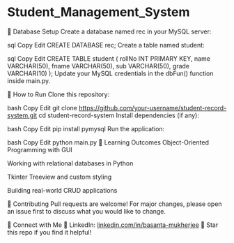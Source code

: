 # Student_Management_System

💾 Database Setup
Create a database named rec in your MySQL server:

sql
Copy
Edit
CREATE DATABASE rec;
Create a table named student:

sql
Copy
Edit
CREATE TABLE student (
    rollNo INT PRIMARY KEY,
    name VARCHAR(50),
    fname VARCHAR(50),
    sub VARCHAR(50),
    grade VARCHAR(10)
);
Update your MySQL credentials in the dbFun() function inside main.py.

🚀 How to Run
Clone this repository:

bash
Copy
Edit
git clone https://github.com/your-username/student-record-system.git
cd student-record-system
Install dependencies (if any):

bash
Copy
Edit
pip install pymysql
Run the application:

bash
Copy
Edit
python main.py
🧠 Learning Outcomes
Object-Oriented Programming with GUI

Working with relational databases in Python

Tkinter Treeview and custom styling

Building real-world CRUD applications

🙌 Contributing
Pull requests are welcome! For major changes, please open an issue first to discuss what you would like to change.


🤝 Connect with Me
🔗 LinkedIn: [linkedin.com/in/basanta-mukherjee](https://www.linkedin.com/in/basanta-mukherjee-478523297/)
🌟 Star this repo if you find it helpful!
